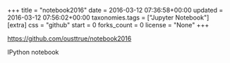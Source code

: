 +++
title = "notebook2016"
date = 2016-03-12 07:36:58+00:00
updated = 2016-03-12 07:56:02+00:00
taxonomies.tags = ["Jupyter Notebook"]
[extra]
css = "github"
start = 0
forks_count = 0
license = "None"
+++

<https://github.com/ousttrue/notebook2016>

IPython notebook

